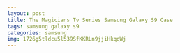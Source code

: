 ```yaml
---
layout: post
title: The Magicians Tv Series Samsung Galaxy S9 Case
tags: samsung galaxy s9
categories: samsung
img: 1726g5tldcu5l539SfKKRLn9jjiHkqqWj
---
```

